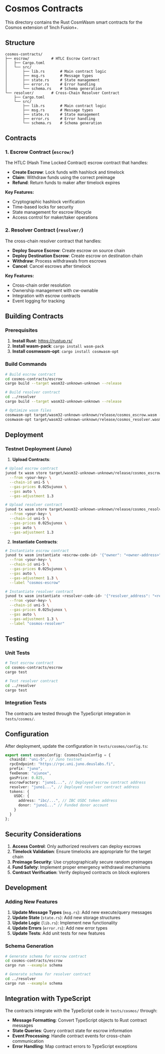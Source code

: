 # Cosmos Contracts

This directory contains the Rust CosmWasm smart contracts for the Cosmos extension of 1inch Fusion+.

## Structure

```
cosmos-contracts/
├── escrow/          # HTLC Escrow Contract
│   ├── Cargo.toml
│   └── src/
│       ├── lib.rs       # Main contract logic
│       ├── msg.rs       # Message types
│       ├── state.rs     # State management
│       ├── error.rs     # Error handling
│       └── schema.rs    # Schema generation
└── resolver/        # Cross-Chain Resolver Contract
    ├── Cargo.toml
    └── src/
        ├── lib.rs       # Main contract logic
        ├── msg.rs       # Message types
        ├── state.rs     # State management
        ├── error.rs     # Error handling
        └── schema.rs    # Schema generation
```

## Contracts

### 1. Escrow Contract (`escrow/`)

The HTLC (Hash Time Locked Contract) escrow contract that handles:
- **Create Escrow**: Lock funds with hashlock and timelock
- **Claim**: Withdraw funds using the correct preimage
- **Refund**: Return funds to maker after timelock expires

**Key Features:**
- Cryptographic hashlock verification
- Time-based locks for security
- State management for escrow lifecycle
- Access control for maker/taker operations

### 2. Resolver Contract (`resolver/`)

The cross-chain resolver contract that handles:
- **Deploy Source Escrow**: Create escrow on source chain
- **Deploy Destination Escrow**: Create escrow on destination chain
- **Withdraw**: Process withdrawals from escrows
- **Cancel**: Cancel escrows after timelock

**Key Features:**
- Cross-chain order resolution
- Ownership management with cw-ownable
- Integration with escrow contracts
- Event logging for tracking

## Building Contracts

### Prerequisites

1. **Install Rust**: https://rustup.rs/
2. **Install wasm-pack**: `cargo install wasm-pack`
3. **Install cosmwasm-opt**: `cargo install cosmwasm-opt`

### Build Commands

```bash
# Build escrow contract
cd cosmos-contracts/escrow
cargo build --target wasm32-unknown-unknown --release

# Build resolver contract
cd ../resolver
cargo build --target wasm32-unknown-unknown --release

# Optimize wasm files
cosmwasm-opt target/wasm32-unknown-unknown/release/cosmos_escrow.wasm -o target/wasm32-unknown-unknown/release/cosmos_escrow_opt.wasm
cosmwasm-opt target/wasm32-unknown-unknown/release/cosmos_resolver.wasm -o target/wasm32-unknown-unknown/release/cosmos_resolver_opt.wasm
```

## Deployment

### Testnet Deployment (Juno)

1. **Upload Contracts**:
```bash
# Upload escrow contract
junod tx wasm store target/wasm32-unknown-unknown/release/cosmos_escrow_opt.wasm \
  --from <your-key> \
  --chain-id uni-5 \
  --gas-prices 0.025ujunox \
  --gas auto \
  --gas-adjustment 1.3

# Upload resolver contract
junod tx wasm store target/wasm32-unknown-unknown/release/cosmos_resolver_opt.wasm \
  --from <your-key> \
  --chain-id uni-5 \
  --gas-prices 0.025ujunox \
  --gas auto \
  --gas-adjustment 1.3
```

2. **Instantiate Contracts**:
```bash
# Instantiate escrow contract
junod tx wasm instantiate <escrow-code-id> '{"owner": "<owner-address>"}' \
  --from <your-key> \
  --chain-id uni-5 \
  --gas-prices 0.025ujunox \
  --gas auto \
  --gas-adjustment 1.3 \
  --label "cosmos-escrow"

# Instantiate resolver contract
junod tx wasm instantiate <resolver-code-id> '{"resolver_address": "<resolver-address>"}' \
  --from <your-key> \
  --chain-id uni-5 \
  --gas-prices 0.025ujunox \
  --gas auto \
  --gas-adjustment 1.3 \
  --label "cosmos-resolver"
```

## Testing

### Unit Tests

```bash
# Test escrow contract
cd cosmos-contracts/escrow
cargo test

# Test resolver contract
cd ../resolver
cargo test
```

### Integration Tests

The contracts are tested through the TypeScript integration in `tests/cosmos/`.

## Configuration

After deployment, update the configuration in `tests/cosmos/config.ts`:

```typescript
export const cosmosConfig: CosmosChainConfig = {
  chainId: "uni-5", // Juno testnet
  rpcEndpoint: "https://rpc.uni.juno.deuslabs.fi",
  prefix: "juno",
  feeDenom: "ujunox",
  gasPrice: 0.025,
  escrowFactory: "juno1...", // Deployed escrow contract address
  resolver: "juno1...", // Deployed resolver contract address
  tokens: {
    USDC: {
      address: "ibc/...", // IBC USDC token address
      donor: "juno1..." // Funded donor account
    }
  }
};
```

## Security Considerations

1. **Access Control**: Only authorized resolvers can deploy escrows
2. **Timelock Validation**: Ensure timelocks are appropriate for the target chain
3. **Preimage Security**: Use cryptographically secure random preimages
4. **Fund Safety**: Implement proper emergency withdrawal mechanisms
5. **Contract Verification**: Verify deployed contracts on block explorers

## Development

### Adding New Features

1. **Update Message Types** (`msg.rs`): Add new execute/query messages
2. **Update State** (`state.rs`): Add new storage structures
3. **Update Logic** (`lib.rs`): Implement new functionality
4. **Update Errors** (`error.rs`): Add new error types
5. **Update Tests**: Add unit tests for new features

### Schema Generation

```bash
# Generate schema for escrow contract
cd cosmos-contracts/escrow
cargo run --example schema

# Generate schema for resolver contract
cd ../resolver
cargo run --example schema
```

## Integration with TypeScript

The contracts integrate with the TypeScript code in `tests/cosmos/` through:

- **Message Formatting**: Convert TypeScript objects to Rust contract messages
- **State Queries**: Query contract state for escrow information
- **Event Processing**: Handle contract events for cross-chain communication
- **Error Handling**: Map contract errors to TypeScript exceptions 